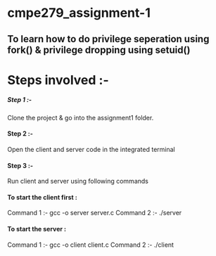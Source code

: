 # cmpe279_assignment-1
## To learn how to do privilege seperation using fork() & privilege dropping using setuid() 

# Steps involved :- 

##### Step 1 :- 

Clone the project & go into the assignment1 folder.

#### Step 2 :-

Open the client and server code in the integrated terminal 

#### Step 3 :- 

Run client and server using following commands 

#### To start the client first :

Command 1 :- gcc -o server server.c
Command 2 :-  ./server


#### To start the server :

Command 1 :- gcc -o client client.c
Command 2 :-  ./client
